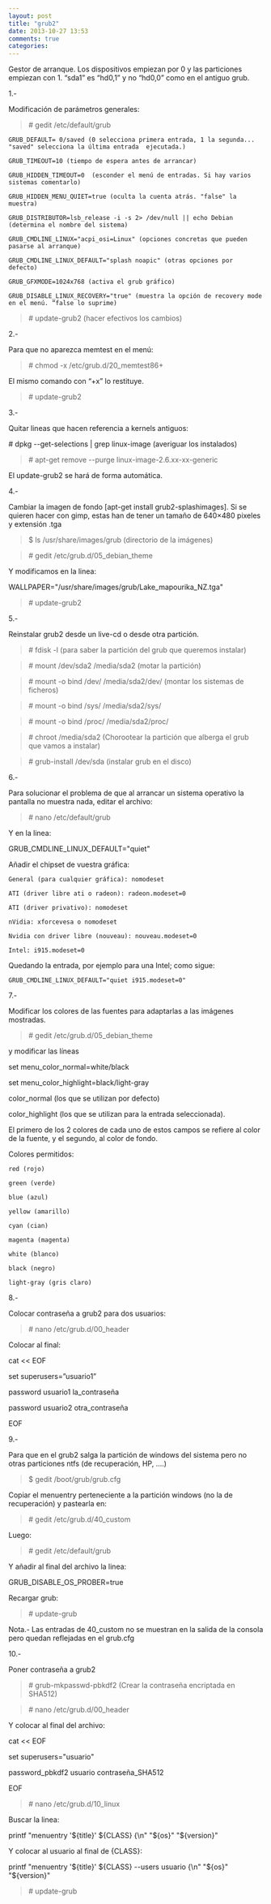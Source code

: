 ```yaml
---
layout: post
title: "grub2"
date: 2013-10-27 13:53
comments: true
categories: 
---
```

Gestor de arranque. Los dispositivos empiezan por 0 y las particiones empiezan con 1. “sda1” es “hd0,1” y no “hd0,0” como en el antiguo grub. 

1.-

Modificación de parámetros generales:

>\# gedit /etc/default/grub

	GRUB_DEFAULT= 0/saved (0 selecciona primera entrada, 1 la segunda... "saved" selecciona la última entrada  ejecutada.) 

	GRUB_TIMEOUT=10 (tiempo de espera antes de arrancar) 

	GRUB_HIDDEN_TIMEOUT=0  (esconder el menú de entradas. Si hay varios sistemas comentarlo) 

	GRUB_HIDDEN_MENU_QUIET=true (oculta la cuenta atrás. "false" la muestra) 

	GRUB_DISTRIBUTOR=lsb_release -i -s 2> /dev/null || echo Debian (determina el nombre del sistema) 

	GRUB_CMDLINE_LINUX="acpi_osi=Linux" (opciones concretas que pueden pasarse al arranque) 

	GRUB_CMDLINE_LINUX_DEFAULT="splash noapic" (otras opciones por defecto) 

	GRUB_GFXMODE=1024x768 (activa el grub gráfico) 

	GRUB_DISABLE_LINUX_RECOVERY="true" (muestra la opción de recovery mode en el menú. “false lo suprime) 

>\# update-grub2   (hacer efectivos los cambios)

2.-

Para que no aparezca memtest en el menú: 

>\# chmod -x /etc/grub.d/20_memtest86+  

El mismo comando con “+x” lo restituye.

>\# update-grub2

3.-

Quitar lineas que hacen referencia a kernels antiguos:

﻿# dpkg --get-selections | grep linux-image  (averiguar los instalados)

>\# apt-get remove --purge linux-image-2.6.xx-xx-generic 

El update-grub2 se hará de forma automática.

4.-

Cambiar la imagen de fondo [apt-get install grub2-splashimages]. Si se quieren hacer con gimp, estas han de tener un tamaño de  640×480 pixeles y extensión .tga

>$ ls /usr/share/images/grub   (directorio de la imágenes)

>\# gedit /etc/grub.d/05_debian_theme 

Y modificamos en la linea:

WALLPAPER="/usr/share/images/grub/Lake_mapourika_NZ.tga" 

>\# update-grub2 

5.-

Reinstalar grub2 desde un live-cd o desde otra partición.

>\# fdisk -l   (para saber la partición del grub que queremos instalar) 

>\# mount /dev/sda2 /media/sda2  (motar la partición)

>\# mount -o bind /dev/ /media/sda2/dev/  (montar los sistemas de ficheros)

>\# mount -o bind /sys/ /media/sda2/sys/

>\# mount -o bind /proc/ /media/sda2/proc/ 

>\# chroot /media/sda2    (Chorootear la partición que alberga el grub que vamos a instalar)

>\# grub-install /dev/sda   (instalar grub en el disco)

6.-

Para solucionar el problema de que al arrancar un sistema operativo la pantalla no muestra nada, editar el archivo: 

>\# nano /etc/default/grub 

Y en la linea: 

GRUB_CMDLINE_LINUX_DEFAULT="quiet" 

Añadir el chipset de vuestra gráfica: 

	General (para cualquier gráfica): nomodeset 

	ATI (driver libre ati o radeon): radeon.modeset=0 

	ATI (driver privativo): nomodeset 

	nVidia: xforcevesa o nomodeset 

	Nvidia con driver libre (nouveau): nouveau.modeset=0 

	Intel: i915.modeset=0 

Quedando la entrada, por ejemplo para una Intel; como sigue: 

	GRUB_CMDLINE_LINUX_DEFAULT="quiet i915.modeset=0"

7.-

Modificar los colores de las fuentes para adaptarlas a las imágenes mostradas.

>\# gedit /etc/grub.d/05_debian_theme

y modificar las líneas 

set menu_color_normal=white/black

set menu_color_highlight=black/light-gray

color_normal (los que se utilizan por defecto)

color_highlight (los que se utilizan para la entrada seleccionada).

El primero de los 2 colores de cada uno de estos campos se refiere al color de la fuente, y el segundo, al color de fondo.

Colores permitidos:

	red (rojo)

	green (verde) 

	blue (azul)

	yellow (amarillo)

	cyan (cian)

	magenta (magenta)

	white (blanco)

	black (negro) 

	light-gray (gris claro)

8.-

Colocar contraseña a grub2 para dos usuarios:

>\# nano /etc/grub.d/00_header

Colocar al final:

cat << EOF

set superusers=”usuario1”

password usuario1 la_contraseña

password usuario2 otra_contraseña

EOF

9.-

Para que en el grub2 salga la partición de windows del sistema pero no otras particiones ntfs (de recuperación, HP, ….) 

>$ gedit /boot/grub/grub.cfg 

Copiar el menuentry perteneciente a la partición windows (no la de recuperación) y pastearla en: 

>\# gedit /etc/grub.d/40_custom 

Luego: 

>\# gedit /etc/default/grub 

Y añadir al final del archivo la linea:

GRUB_DISABLE_OS_PROBER=true 

Recargar grub: 

>\# update-grub 

Nota.- Las entradas de 40_custom no se muestran en la salida de la consola pero quedan reflejadas en el grub.cfg

10.- 

Poner contraseña a grub2 

>\# grub-mkpasswd-pbkdf2 (Crear la contraseña encriptada en SHA512) 

>\# nano /etc/grub.d/00_header 

Y colocar al final del archivo: 

cat << EOF 

set superusers="usuario" 

password_pbkdf2 usuario contraseña_SHA512 

EOF 

>\# nano /etc/grub.d/10_linux 

Buscar la linea: 

printf "menuentry '${title}' ${CLASS} {\n" "${os}" "${version}" 

Y colocar al usuario al final de {CLASS}: 

printf "menuentry '${title}' ${CLASS} --users usuario {\n" "${os}" "${version}" 

>\# update-grub

